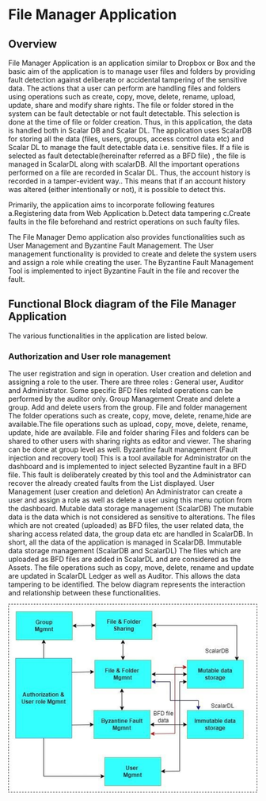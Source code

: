 # File Manager Application

   ## Overview 
File Manager Application is an application similar to Dropbox or Box and the  basic aim of the application is to manage user files and 
folders by providing fault detection against deliberate or accidental tampering of the sensitive data.
The actions that a user can perform are handling files and folders using operations such as create, copy, move, delete, rename, upload, update,
share and modify share rights. The file or folder stored in the system can be fault detectable or not fault detectable. This selection is done 
at the time of file or folder creation. Thus, in this application, the data is handled both in Scalar DB and Scalar DL.
The application uses ScalarDB for storing all the data (files, users, groups, access control data etc)  and Scalar DL to manage the fault 
detectable data i.e. sensitive files. 
If a file is selected as fault detectable(hereinafter referred as a BFD file) , the file is managed in ScalarDL along with scalarDB. All the 
important operations performed on a file are recorded in Scalar DL. Thus, the account history is recorded in a tamper-evident way.. This means
that if an account history was altered (either intentionally or not), it is possible to detect this.

Primarily, the application aims to incorporate following features
 a.Registering data from Web Application
 b.Detect data tampering
 c.Create faults in the file beforehand and restrict operations on such faulty files.


The File Manager Demo application also provides functionalities such as User Management and Byzantine Fault Management. The User management
functionality is provided to create and delete  the system users and assign a role while creating the user. The Byzantine Fault Management 
Tool is implemented to inject Byzantine Fault  in the file and recover the fault. 
## Functional Block diagram of the File Manager Application
The various functionalities in the application are listed below.
### Authorization and User role management
The user registration and sign in operation. User creation and deletion and assigning a role to the user.
There are three roles : General user, Auditor and Administrator.
Some specific BFD files related operations can be performed by the auditor only.
    Group Management
    Create and delete a group. Add and delete users from the group.
    File and folder management
    The folder operations such as create, copy, move, delete, rename,hide are available.The file operations such as upload, copy, move, delete, 
    rename, update, hide are available.
    File and folder sharing
Files and folders can be shared to other users with sharing rights as editor and viewer. The sharing can be done at group level as well.
    Byzantine fault management (Fault injection and recovery tool)
This is a tool available for Administrator on the dashboard and is implemented to inject selected Byzantine fault in a BFD file. This fault is 
deliberately created by this tool and the Administrator can recover the already created faults from the List displayed. 
    User Management (user creation and deletion)
An Administrator can create a user and assign a role as well as delete a user using this menu option from the dashboard.
   Mutable data storage management (ScalarDB)
The mutable data is the data which is not considered as sensitive to alterations. The files which are not created (uploaded) as BFD files, the user 
related data, the sharing access related data, the group data etc are handled in ScalarDB. In short, all the data of the application is managed in 
ScalarDB.
   Immutable data storage management (ScalarDB and ScalarDL)
The files which are uploaded as BFD files are added in ScalarDL and are considered as the Assets. The file operations such as copy, move, delete, 
rename and update are updated in ScalarDL Ledger as well as Auditor. 
This allows the data tampering to be identified. 
The below diagram represents the interaction and relationship between these functionalities.

![architect](/docs/assets/images/File_manager_HL_documentation/Overall_architecture1.jpg)